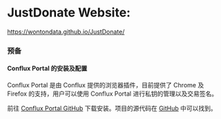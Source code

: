 # JustDonate Website:
https://wontondata.github.io/JustDonate/

### 预备

#### Conflux Portal 的安装及配置

Conflux Portal 是由 Conflux 提供的浏览器插件，目前提供了 Chrome 及 Firefox 的支持，用户可以使用 Conflux Portal 进行私钥的管理以及交易签名。

前往 [Conflux Portal GitHub](https://github.com/Conflux-Chain/conflux-portal/releases/latest) 下载安装。项目的源代码在 [GitHub](https://github.com/Conflux-Chain/conflux-portal ) 中可以找到。


